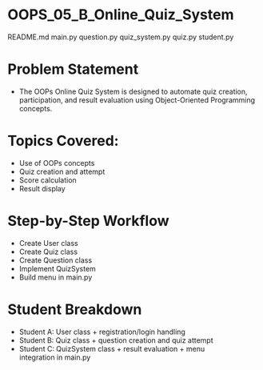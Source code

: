 # OOPS_05_B_Online_Quiz_System
README.md
main.py
question.py
quiz_system.py
quiz.py
student.py

# Problem Statement
  * The OOPs Online Quiz System is designed to automate quiz creation, participation, and result evaluation using Object-Oriented Programming concepts.

# Topics Covered:
  * Use of OOPs concepts
  * Quiz creation and attempt
  * Score calculation
  * Result display
    
# Step-by-Step Workflow
  * Create User class
  * Create Quiz class
  * Create Question class
  * Implement QuizSystem
  * Build menu in main.py
# Student Breakdown
  * Student A: User class + registration/login handling
  * Student B: Quiz class + question creation and quiz attempt
  * Student C: QuizSystem class + result evaluation + menu integration in main.py 
